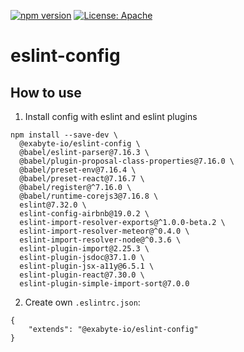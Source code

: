 [![npm version](https://badge.fury.io/js/%40exabyte-io%2Feslint-config.svg)](https://badge.fury.io/js/%40exabyte-io%2Feslint-config)
[![License: Apache](https://img.shields.io/badge/License-Apache-blue.svg)](https://www.apache.org/licenses/LICENSE-2.0)

# eslint-config

## How to use

1. Install config with eslint and eslint plugins

```
npm install --save-dev \
  @exabyte-io/eslint-config \
  @babel/eslint-parser@7.16.3 \
  @babel/plugin-proposal-class-properties@7.16.0 \
  @babel/preset-env@7.16.4 \
  @babel/preset-react@7.16.7 \
  @babel/register@^7.16.0 \
  @babel/runtime-corejs3@7.16.8 \
  eslint@7.32.0 \
  eslint-config-airbnb@19.0.2 \
  eslint-import-resolver-exports@^1.0.0-beta.2 \
  eslint-import-resolver-meteor@^0.4.0 \
  eslint-import-resolver-node@^0.3.6 \
  eslint-plugin-import@2.25.3 \
  eslint-plugin-jsdoc@37.1.0 \
  eslint-plugin-jsx-a11y@6.5.1 \
  eslint-plugin-react@7.30.0 \
  eslint-plugin-simple-import-sort@7.0.0
```


2. Create own `.eslintrc.json`:

```
{
    "extends": "@exabyte-io/eslint-config"
}
```
